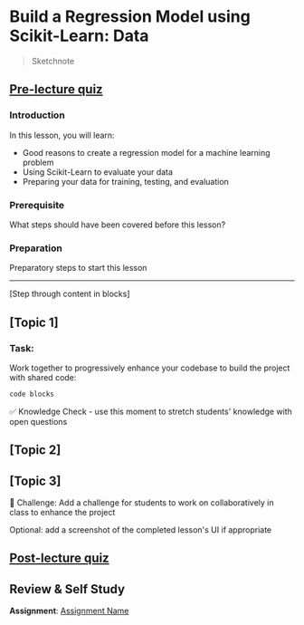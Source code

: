 # Build a Regression Model using Scikit-Learn: Data

> Sketchnote
## [Pre-lecture quiz](link-to-quiz-app)


### Introduction

In this lesson, you will learn:
- Good reasons to create a regression model for a machine learning problem
- Using Scikit-Learn to evaluate your data
- Preparing your data for training, testing, and evaluation

### Prerequisite

What steps should have been covered before this lesson?

### Preparation

Preparatory steps to start this lesson

---

[Step through content in blocks]

## [Topic 1]

### Task:

Work together to progressively enhance your codebase to build the project with shared code:

```html
code blocks
```

✅ Knowledge Check - use this moment to stretch students' knowledge with open questions

## [Topic 2]

## [Topic 3]

🚀 Challenge: Add a challenge for students to work on collaboratively in class to enhance the project

Optional: add a screenshot of the completed lesson's UI if appropriate

## [Post-lecture quiz](link-to-quiz-app)

## Review & Self Study

**Assignment**: [Assignment Name](assignment.md)
